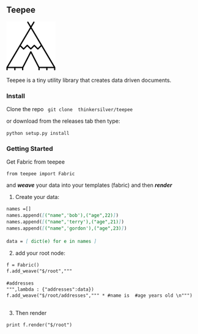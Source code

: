 ## Teepee 

![](/images/teepee.png)


Teepee is a tiny utility library that creates data driven documents.
### Install 

Clone the repo 
``` git clone  thinkersilver/teepee```

or download from the releases tab then type: 

``` python setup.py install  ```

### Getting Started 

Get Fabric from teepee
```
from teepee import Fabric
```

and ***weave*** your data into your templates (fabric) and then ***render*** 

 
1. Create your data: 

```markdown
names =[] 
names.append([("name",'bob'),("age",22)])
names.append([("name",'terry'),("age",21)])
names.append([("name",'gordon'),("age",23)])

data = [ dict(e) for e in names ]
```
2. add your root node:

```
f = Fabric()
f.add_weave("$/root","""

#addresses
""",lambda : {"addresses":data})
f.add_weave("$/root/addresses",""" * #name is  #age years old \n""")


```

3. Then render
```
print f.render("$/root")
```


